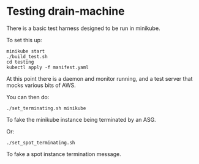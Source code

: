 # Testing drain-machine

There is a basic test harness designed to be run in minikube.

To set this up:

    minikube start
    ./build_test.sh
    cd testing
    kubectl apply -f manifest.yaml

At this point there is a daemon and monitor running, and a test server that mocks
various bits of AWS.

You can then do:

    ./set_terminating.sh minikube

To fake the minikube instance being terminated by an ASG.

Or:

    ./set_spot_terminating.sh

To fake a spot instance termination message.

